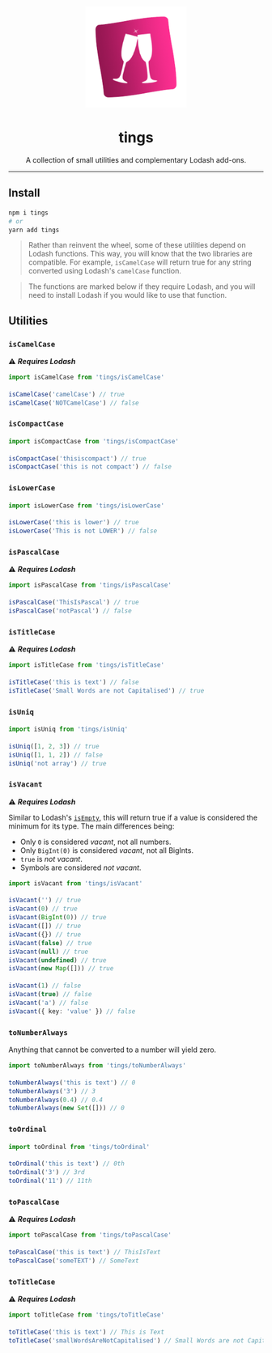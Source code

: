 <p align="center">
  <img src="https://raw.githubusercontent.com/will-stone/tings/master/media/logo2.png" alt="tings" width="200" height="200" />
</p>

<h1 align="center">tings</h1>

<p align="center">
  A collection of small utilities and complementary Lodash add-ons.
</p>

---

## Install

```bash
npm i tings
# or
yarn add tings
```

> Rather than reinvent the wheel, some of these utilities depend on Lodash
> functions. This way, you will know that the two libraries are compatible. For
> example, `isCamelCase` will return true for any string converted using
> Lodash's `camelCase` function.

> The functions are marked below if they require Lodash, and you will need to
> install Lodash if you would like to use that function.

## Utilities

### `isCamelCase`

⚠️ **_Requires Lodash_**

```ts
import isCamelCase from 'tings/isCamelCase'

isCamelCase('camelCase') // true
isCamelCase('NOTCamelCase') // false
```

### `isCompactCase`

```ts
import isCompactCase from 'tings/isCompactCase'

isCompactCase('thisiscompact') // true
isCompactCase('this is not compact') // false
```

### `isLowerCase`

```ts
import isLowerCase from 'tings/isLowerCase'

isLowerCase('this is lower') // true
isLowerCase('This is not LOWER') // false
```

### `isPascalCase`

⚠️ **_Requires Lodash_**

```ts
import isPascalCase from 'tings/isPascalCase'

isPascalCase('ThisIsPascal') // true
isPascalCase('notPascal') // false
```

### `isTitleCase`

⚠️ **_Requires Lodash_**

```ts
import isTitleCase from 'tings/isTitleCase'

isTitleCase('this is text') // false
isTitleCase('Small Words are not Capitalised') // true
```

### `isUniq`

```ts
import isUniq from 'tings/isUniq'

isUniq([1, 2, 3]) // true
isUniq([1, 1, 2]) // false
isUniq('not array') // true
```

### `isVacant`

⚠️ **_Requires Lodash_**

Similar to Lodash's [`isEmpty`](https://lodash.com/docs/#isEmpty), this will
return true if a value is considered the minimum for its type. The main
differences being:

- Only `0` is considered _vacant_, not all numbers.
- Only `BigInt(0)` is considered _vacant_, not all BigInts.
- `true` is _not vacant_.
- Symbols are considered _not vacant_.

```ts
import isVacant from 'tings/isVacant'

isVacant('') // true
isVacant(0) // true
isVacant(BigInt(0)) // true
isVacant([]) // true
isVacant({}) // true
isVacant(false) // true
isVacant(null) // true
isVacant(undefined) // true
isVacant(new Map([])) // true

isVacant(1) // false
isVacant(true) // false
isVacant('a') // false
isVacant({ key: 'value' }) // false
```

### `toNumberAlways`

Anything that cannot be converted to a number will yield zero.

```ts
import toNumberAlways from 'tings/toNumberAlways'

toNumberAlways('this is text') // 0
toNumberAlways('3') // 3
toNumberAlways(0.4) // 0.4
toNumberAlways(new Set([])) // 0
```

### `toOrdinal`

```ts
import toOrdinal from 'tings/toOrdinal'

toOrdinal('this is text') // 0th
toOrdinal('3') // 3rd
toOrdinal('11') // 11th
```

### `toPascalCase`

⚠️ **_Requires Lodash_**

```ts
import toPascalCase from 'tings/toPascalCase'

toPascalCase('this is text') // ThisIsText
toPascalCase('someTEXT') // SomeText
```

### `toTitleCase`

⚠️ **_Requires Lodash_**

```ts
import toTitleCase from 'tings/toTitleCase'

toTitleCase('this is text') // This is Text
toTitleCase('smallWordsAreNotCapitalised') // Small Words are not Capitalised
```
